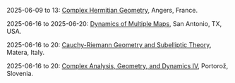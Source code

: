 2025-06-09 to 13: [Complex Hermitian Geometry](https://www.univ-angers.fr/complex-hermitian-2025 "The workshop explores complex Hermitian geometry, focusing on applications in physics. Topics include Hermitian manifolds, special metrics, and complex structures. Discussions cover connections to quantum field theory and string theory, emphasizing geometric methods in theoretical physics."), Angers, France.

2025-06-16 to 2025-06-20: [Dynamics of Multiple Maps](https://aimath.org/workshops/upcoming/multiplemaps/ "The workshop explores dynamics of multiple maps, focusing on complex dynamical systems. Topics include iterated function systems, fractal geometry, and chaotic dynamics. Discussions cover applications in quantum chaos and statistical mechanics, emphasizing mathematical models of physical systems."), San Antonio, TX, USA.

2025-06-16 to 20: [Cauchy-Riemann Geometry and Subelliptic Theory](https://cvgmt.sns.it/event/1025/ "The conference explores Cauchy-Riemann geometry and subelliptic theory, focusing on complex analysis and geometry. Topics include CR manifolds, subelliptic PDEs, and holomorphic mappings. Discussions cover applications in quantum mechanics and string theory, emphasizing geometric structures."), Matera, Italy.

2025-06-16 to 20: [Complex Analysis, Geometry, and Dynamics IV](https://www.fmf.uni-lj.si/si/dogodki/2025/complex-analysis-geometry-dynamics/ "The conference explores complex analysis, geometry, and dynamics, focusing on interdisciplinary applications. Topics include holomorphic dynamics, Riemann surfaces, and complex PDEs. Discussions cover connections to quantum mechanics and string theory, emphasizing mathematical structures in physical systems."), Portorož, Slovenia.

